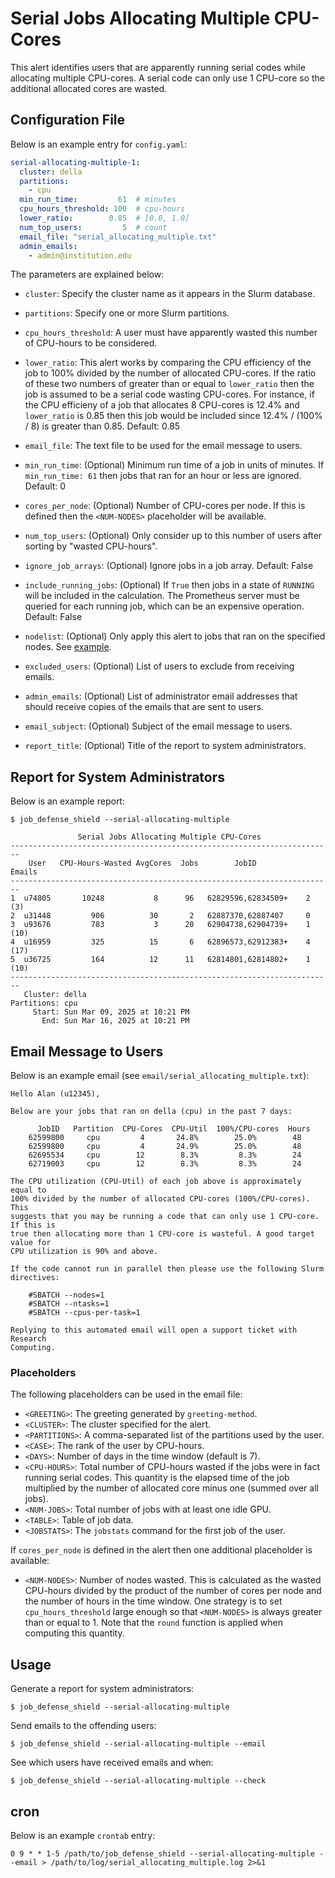 # Serial Jobs Allocating Multiple CPU-Cores

This alert identifies users that are apparently running serial codes while allocating multiple CPU-cores. A serial code can only use 1 CPU-core so the additional allocated cores are wasted.

## Configuration File

Below is an example entry for `config.yaml`:

```yaml
serial-allocating-multiple-1:
  cluster: della
  partitions:
    - cpu
  min_run_time:         61  # minutes
  cpu_hours_threshold: 100  # cpu-hours
  lower_ratio:        0.85  # [0.0, 1.0]
  num_top_users:         5  # count
  email_file: "serial_allocating_multiple.txt"
  admin_emails:
    - admin@institution.edu
```

The parameters are explained below:

- `cluster`: Specify the cluster name as it appears in the Slurm database.

- `partitions`: Specify one or more Slurm partitions.

- `cpu_hours_threshold`: A user must have apparently wasted this number of CPU-hours to be considered.

- `lower_ratio`: This alert works by comparing the CPU efficiency of the job to 100% divided by the number of allocated CPU-cores. If the ratio of these two numbers of greater than or equal to `lower_ratio` then the job is assumed to be a serial code wasting CPU-cores. For instance, if the CPU efficieny of a job that allocates 8 CPU-cores is 12.4% and `lower_ratio` is 0.85 then this job would be included since 12.4% / (100% / 8) is greater than 0.85. Default: 0.85

- `email_file`: The text file to be used for the email message to users.

- `min_run_time`: (Optional) Minimum run time of a job in units of minutes. If `min_run_time: 61` then jobs that ran for an hour or less are ignored. Default: 0

- `cores_per_node`: (Optional) Number of CPU-cores per node. If this is defined then the `<NUM-NODES>` placeholder will be available.

- `num_top_users`: (Optional) Only consider up to this number of users after sorting by "wasted CPU-hours".

- `ignore_job_arrays`: (Optional) Ignore jobs in a job array. Default: False

- `include_running_jobs`: (Optional) If `True` then jobs in a state of `RUNNING` will be included in the calculation. The Prometheus server must be queried for each running job, which can be an expensive operation. Default: False

- `nodelist`: (Optional) Only apply this alert to jobs that ran on the specified nodes. See [example](../nodelist.md).

- `excluded_users`: (Optional) List of users to exclude from receiving emails.

- `admin_emails`: (Optional) List of administrator email addresses that should receive copies of the emails that are sent to users.

- `email_subject`: (Optional) Subject of the email message to users.

- `report_title`: (Optional) Title of the report to system administrators.

## Report for System Administrators

Below is an example report:

```
$ job_defense_shield --serial-allocating-multiple

               Serial Jobs Allocating Multiple CPU-Cores                        
------------------------------------------------------------------------
    User   CPU-Hours-Wasted AvgCores  Jobs        JobID           Emails
------------------------------------------------------------------------
1  u74805       10248           8      96   62829596,62834509+    2 (3)
2  u31448         906          30       2   62887370,62887407     0     
3  u93676         783           3      20   62904738,62904739+    1 (10)
4  u16959         325          15       6   62896573,62912383+    4 (17)
5  u36725         164          12      11   62814801,62814802+    1 (10)
------------------------------------------------------------------------
   Cluster: della
Partitions: cpu
     Start: Sun Mar 09, 2025 at 10:21 PM
       End: Sun Mar 16, 2025 at 10:21 PM
```

## Email Message to Users

Below is an example email (see `email/serial_allocating_multiple.txt`):

```
Hello Alan (u12345),

Below are your jobs that ran on della (cpu) in the past 7 days:

      JobID   Partition  CPU-Cores  CPU-Util  100%/CPU-cores  Hours
    62599800     cpu         4       24.8%        25.0%        48  
    62599800     cpu         4       24.9%        25.0%        48  
    62695534     cpu        12        8.3%         8.3%        24  
    62719003     cpu        12        8.3%         8.3%        24  

The CPU utilization (CPU-Util) of each job above is approximately equal to
100% divided by the number of allocated CPU-cores (100%/CPU-cores). This
suggests that you may be running a code that can only use 1 CPU-core. If this is
true then allocating more than 1 CPU-core is wasteful. A good target value for
CPU utilization is 90% and above.

If the code cannot run in parallel then please use the following Slurm
directives:

    #SBATCH --nodes=1
    #SBATCH --ntasks=1
    #SBATCH --cpus-per-task=1

Replying to this automated email will open a support ticket with Research
Computing.
```

### Placeholders

The following placeholders can be used in the email file:

- `<GREETING>`: The greeting generated by `greeting-method`.
- `<CLUSTER>`: The cluster specified for the alert.
- `<PARTITIONS>`: A comma-separated list of the partitions used by the user.
- `<CASE>`: The rank of the user by CPU-hours.
- `<DAYS>`: Number of days in the time window (default is 7).
- `<CPU-HOURS>`: Total number of CPU-hours wasted if the jobs were in fact running serial codes. This quantity is the elapsed time of the job multiplied by the number of allocated core minus one (summed over all jobs).
- `<NUM-JOBS>`: Total number of jobs with at least one idle GPU.
- `<TABLE>`: Table of job data.
- `<JOBSTATS>`: The `jobstats` command for the first job of the user.

If `cores_per_node` is defined in the alert then one additional placeholder is available:

- `<NUM-NODES>`: Number of nodes wasted. This is calculated as the wasted CPU-hours divided by the product of the number of cores per node and the number of hours in the time window. One strategy is to set `cpu_hours_threshold` large enough so that `<NUM-NODES>` is always greater than or equal to 1. Note that the `round` function is applied when computing this quantity.

## Usage

Generate a report for system administrators:

```
$ job_defense_shield --serial-allocating-multiple
```

Send emails to the offending users:

```
$ job_defense_shield --serial-allocating-multiple --email
```

See which users have received emails and when:

```
$ job_defense_shield --serial-allocating-multiple --check
```
  
## cron

Below is an example `crontab` entry:

```
0 9 * * 1-5 /path/to/job_defense_shield --serial-allocating-multiple --email > /path/to/log/serial_allocating_multiple.log 2>&1
```
